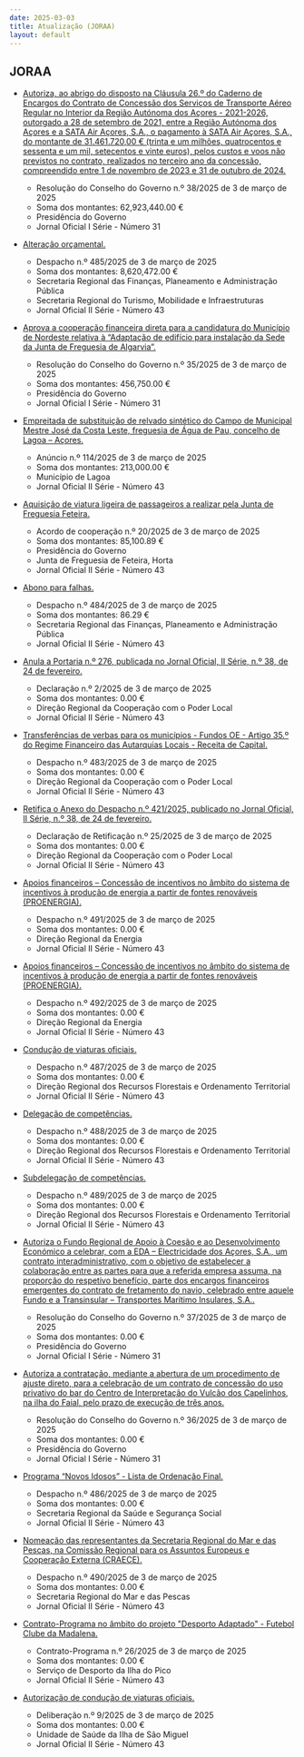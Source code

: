 ```yaml
---
date: 2025-03-03
title: Atualização (JORAA)
layout: default
---
```

## JORAA

* [Autoriza, ao abrigo do disposto na Cláusula 26.º do Caderno de Encargos do Contrato de Concessão dos Serviços de Transporte Aéreo Regular no Interior da Região Autónoma dos Açores - 2021-2026, outorgado a 28 de setembro de 2021, entre a Região Autónoma dos Açores e a SATA Air Açores, S.A., o pagamento à SATA Air Açores, S.A., do montante de 31.461.720,00 € (trinta e um milhões, quatrocentos e sessenta e um mil, setecentos e vinte euros), pelos custos e voos não previstos no contrato, realizados no terceiro ano da concessão, compreendido entre 1 de novembro de 2023 e 31 de outubro de 2024.](https://jo.azores.gov.pt/#/ato/b7faa4cf-a68f-435c-a9d8-a494697057f7)
  * Resolução do Conselho do Governo n.º 38/2025 de 3 de março de 2025
  * Soma dos montantes: 62,923,440.00 €
  * Presidência do Governo
  * Jornal Oficial I Série - Número 31

* [Alteração orçamental.](https://jo.azores.gov.pt/#/ato/d6417ab9-b283-4237-8917-9f82a0722021)
  * Despacho n.º 485/2025 de 3 de março de 2025
  * Soma dos montantes: 8,620,472.00 €
  * Secretaria Regional das Finanças, Planeamento e Administração Pública
  * Secretaria Regional do Turismo, Mobilidade e Infraestruturas
  * Jornal Oficial II Série - Número 43

* [Aprova a cooperação financeira direta para a candidatura do Município de Nordeste relativa à “Adaptação de edifício para instalação da Sede da Junta de Freguesia de Algarvia”.](https://jo.azores.gov.pt/#/ato/f2f533ba-76e3-4772-8e29-2ce13ed482c6)
  * Resolução do Conselho do Governo n.º 35/2025 de 3 de março de 2025
  * Soma dos montantes: 456,750.00 €
  * Presidência do Governo
  * Jornal Oficial I Série - Número 31

* [Empreitada de substituição de relvado sintético do Campo de Municipal Mestre José da Costa Leste, freguesia de Água de Pau, concelho de Lagoa – Açores.](https://jo.azores.gov.pt/#/ato/b9a2104f-e850-48b6-8e18-f98e491f11af)
  * Anúncio n.º 114/2025 de 3 de março de 2025
  * Soma dos montantes: 213,000.00 €
  * Município de Lagoa
  * Jornal Oficial II Série - Número 43

* [Aquisição de viatura ligeira de passageiros a realizar pela Junta de Freguesia Feteira.](https://jo.azores.gov.pt/#/ato/ae4b0cd8-eff5-4234-9ca0-a871052b9dd3)
  * Acordo de cooperação n.º 20/2025 de 3 de março de 2025
  * Soma dos montantes: 85,100.89 €
  * Presidência do Governo
  * Junta de Freguesia de Feteira, Horta
  * Jornal Oficial II Série - Número 43

* [Abono para falhas.](https://jo.azores.gov.pt/#/ato/ac630464-a463-4e15-aca8-c56621dac38b)
  * Despacho n.º 484/2025 de 3 de março de 2025
  * Soma dos montantes: 86.29 €
  * Secretaria Regional das Finanças, Planeamento e Administração Pública
  * Jornal Oficial II Série - Número 43

* [Anula a Portaria n.º 276, publicada no Jornal Oficial, II Série, n.º 38, de 24 de fevereiro.](https://jo.azores.gov.pt/#/ato/22620b08-a1a4-4c5b-9987-3e63e6621cd3)
  * Declaração n.º 2/2025 de 3 de março de 2025
  * Soma dos montantes: 0.00 €
  * Direção Regional da Cooperação com o Poder Local
  * Jornal Oficial II Série - Número 43

* [Transferências de verbas para os municípios - Fundos OE - Artigo 35.º do Regime Financeiro das Autarquias Locais - Receita de Capital.](https://jo.azores.gov.pt/#/ato/384b5539-8091-4b44-addd-0091c69612b2)
  * Despacho n.º 483/2025 de 3 de março de 2025
  * Soma dos montantes: 0.00 €
  * Direção Regional da Cooperação com o Poder Local
  * Jornal Oficial II Série - Número 43

* [Retifica o Anexo do Despacho n.º 421/2025, publicado no Jornal Oficial,  II Série, n.º 38, de 24 de fevereiro.](https://jo.azores.gov.pt/#/ato/f036506f-c24e-47cb-ae41-b67dc906b962)
  * Declaração de Retificação n.º 25/2025 de 3 de março de 2025
  * Soma dos montantes: 0.00 €
  * Direção Regional da Cooperação com o Poder Local
  * Jornal Oficial II Série - Número 43

* [Apoios financeiros – Concessão de incentivos no âmbito do sistema de incentivos à produção de energia a partir de fontes renováveis (PROENERGIA).](https://jo.azores.gov.pt/#/ato/34ec527b-3830-4339-8c96-cb793fa213f8)
  * Despacho n.º 491/2025 de 3 de março de 2025
  * Soma dos montantes: 0.00 €
  * Direção Regional da Energia
  * Jornal Oficial II Série - Número 43

* [Apoios financeiros – Concessão de incentivos no âmbito do sistema de incentivos à produção de energia a partir de fontes renováveis (PROENERGIA).](https://jo.azores.gov.pt/#/ato/87f1dc49-f056-42c7-8a69-5320be4c8884)
  * Despacho n.º 492/2025 de 3 de março de 2025
  * Soma dos montantes: 0.00 €
  * Direção Regional da Energia
  * Jornal Oficial II Série - Número 43

* [Condução de viaturas oficiais.](https://jo.azores.gov.pt/#/ato/42388cf5-97bf-45c6-9bcc-0feaf26aeec2)
  * Despacho n.º 487/2025 de 3 de março de 2025
  * Soma dos montantes: 0.00 €
  * Direção Regional dos Recursos Florestais e Ordenamento Territorial
  * Jornal Oficial II Série - Número 43

* [Delegação de competências.](https://jo.azores.gov.pt/#/ato/fe78327e-d1b9-47b7-9a3e-216759fe2b34)
  * Despacho n.º 488/2025 de 3 de março de 2025
  * Soma dos montantes: 0.00 €
  * Direção Regional dos Recursos Florestais e Ordenamento Territorial
  * Jornal Oficial II Série - Número 43

* [Subdelegação de competências.](https://jo.azores.gov.pt/#/ato/53c7f3a1-5583-459e-8037-ce7056977ede)
  * Despacho n.º 489/2025 de 3 de março de 2025
  * Soma dos montantes: 0.00 €
  * Direção Regional dos Recursos Florestais e Ordenamento Territorial
  * Jornal Oficial II Série - Número 43

* [Autoriza o Fundo Regional de Apoio à Coesão e ao Desenvolvimento Económico a celebrar, com a EDA – Electricidade dos Açores, S.A., um contrato interadministrativo, com o objetivo de estabelecer a colaboração entre as partes para que a referida empresa assuma, na proporção do respetivo benefício, parte dos encargos financeiros emergentes do contrato de fretamento do navio, celebrado entre aquele Fundo e a Transinsular – Transportes Marítimo Insulares, S.A..](https://jo.azores.gov.pt/#/ato/169b259d-ab69-4962-8edd-2839f55c6b2e)
  * Resolução do Conselho do Governo n.º 37/2025 de 3 de março de 2025
  * Soma dos montantes: 0.00 €
  * Presidência do Governo
  * Jornal Oficial I Série - Número 31

* [Autoriza a contratação, mediante a abertura de um procedimento de ajuste direto, para a celebração de um contrato de concessão do uso privativo do bar do Centro de Interpretação do Vulcão dos Capelinhos, na ilha do Faial, pelo prazo de execução de três anos.](https://jo.azores.gov.pt/#/ato/ee75c4ea-c995-4eb0-ba2f-881ea35c40d6)
  * Resolução do Conselho do Governo n.º 36/2025 de 3 de março de 2025
  * Soma dos montantes: 0.00 €
  * Presidência do Governo
  * Jornal Oficial I Série - Número 31

* [Programa “Novos Idosos” - Lista de Ordenação Final.](https://jo.azores.gov.pt/#/ato/df932510-803f-4bf3-aac7-d3c23a324928)
  * Despacho n.º 486/2025 de 3 de março de 2025
  * Soma dos montantes: 0.00 €
  * Secretaria Regional da Saúde e Segurança Social
  * Jornal Oficial II Série - Número 43

* [Nomeação das representantes da Secretaria Regional do Mar e das Pescas, na Comissão Regional para os Assuntos Europeus e Cooperação Externa (CRAECE).](https://jo.azores.gov.pt/#/ato/9dabda4f-85d2-4d2c-bcdd-e03caa5ac6ea)
  * Despacho n.º 490/2025 de 3 de março de 2025
  * Soma dos montantes: 0.00 €
  * Secretaria Regional do Mar e das Pescas
  * Jornal Oficial II Série - Número 43

* [Contrato-Programa no âmbito do projeto "Desporto Adaptado" - Futebol Clube da Madalena.](https://jo.azores.gov.pt/#/ato/9a66fef8-24b3-4771-baaa-c03bd9382818)
  * Contrato-Programa n.º 26/2025 de 3 de março de 2025
  * Soma dos montantes: 0.00 €
  * Serviço de Desporto da Ilha do Pico
  * Jornal Oficial II Série - Número 43

* [Autorização de condução de viaturas oficiais.](https://jo.azores.gov.pt/#/ato/47ef52c6-590b-479c-903f-71d028ed8c35)
  * Deliberação n.º 9/2025 de 3 de março de 2025
  * Soma dos montantes: 0.00 €
  * Unidade de Saúde da Ilha de São Miguel
  * Jornal Oficial II Série - Número 43
